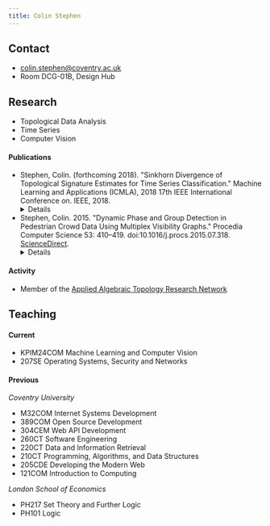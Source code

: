 ```yaml
---
title: Colin Stephen
---
```


## Contact

- [colin.stephen@coventry.ac.uk](mailto:colin.stephen@coventry.ac.uk)
- Room DCG-01B, Design Hub

## Research

- Topological Data Analysis
- Time Series
- Computer Vision

#### Publications

- Stephen, Colin. (forthcoming 2018). "Sinkhorn Divergence of Topological Signature Estimates for Time Series Classification." Machine Learning and Applications (ICMLA), 2018 17th IEEE International Conference on. IEEE, 2018. <details> **Abstract:** Distinguishing between classes of time series sampled from dynamic systems is a common challenge in systems and control engineering, for example in the context of health monitoring, fault detection, and quality control. The challenge is increased when no underlying model of a system is known, measurement noise is present, and long signals need to be interpreted. In this paper we address these issues with a new non parametric classifier based on topological signatures. Our model learns classes as weighted kernel density estimates (KDEs) over persistent homology diagrams and predicts new trajectory labels using Sinkhorn divergences on the space of diagram KDEs to quantify proximity. We show that this approach accurately discriminates between states of chaotic systems that are close in parameter space, and its performance is robust to noise. <br/><br/></details>
- Stephen, Colin. 2015. "Dynamic Phase and Group Detection in Pedestrian Crowd Data Using Multiplex Visibility Graphs." Procedia Computer Science 53: 410–419. doi:10.1016/j.procs.2015.07.318. [ScienceDirect](http://www.sciencedirect.com/science/article/pii/S1877050915018219). <details> **Abstract:** We study pedestrian crowd dynamics and the detection of groups in a scene. We propose a novel method to analyse pedestrian trajectories by translating them to multiplex networks, whose properties can be studied using the tools of graph theory. Our results show that simple measures on the resulting multiplex graphs accurately reflect both the global dynamics and local clustering within scenes. <br/><br/></details>

#### Activity

- Member of the [Applied Algebraic Topology Research Network](https://topology.ima.umn.edu/)

## Teaching

#### Current

- KPIM24COM Machine Learning and Computer Vision
- 207SE Operating Systems, Security and Networks

#### Previous

*Coventry University*

- M32COM Internet Systems Development
- 389COM Open Source Development
- 304CEM Web API Development
- 260CT Software Engineering
- 220CT Data and Information Retrieval
- 210CT Programming, Algorithms, and Data Structures
- 205CDE Developing the Modern Web
- 121COM Introduction to Computing

*London School of Economics*

- PH217 Set Theory and Further Logic
- PH101 Logic

